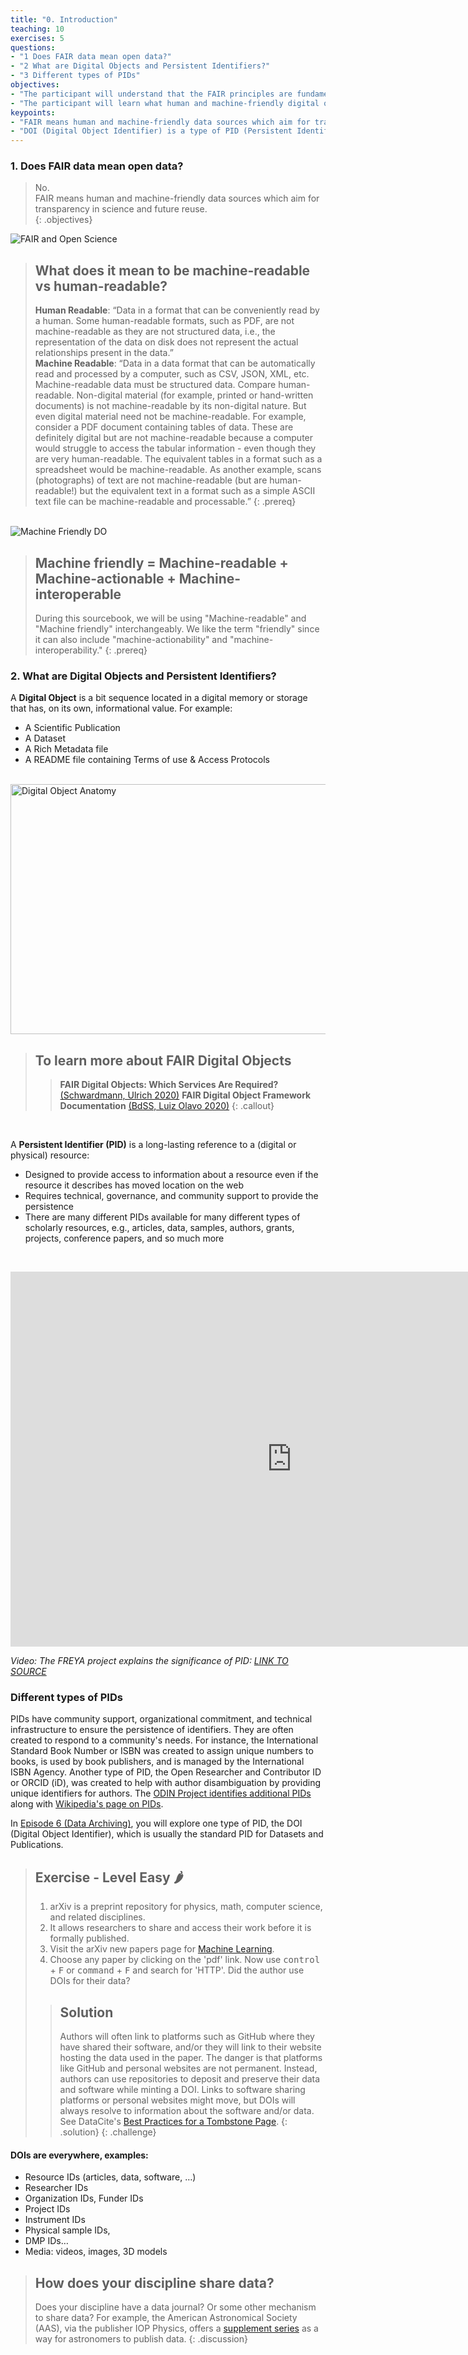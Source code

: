 ```yaml
---
title: "0. Introduction"
teaching: 10
exercises: 5
questions:
- "1 Does FAIR data mean open data?"
- "2 What are Digital Objects and Persistent Identifiers?"
- "3 Different types of PIDs"
objectives:
- "The participant will understand that the FAIR principles are fundamental for Sustainable Science."
- "The participant will learn what human and machine-friendly digital objects are."
keypoints:
- "FAIR means human and machine-friendly data sources which aim for transparency in science and future reuse."
- "DOI (Digital Object Identifier) is a type of PID (Persistent Identifier)"
---
```


### 1. Does FAIR data mean open data?

> No.    
> FAIR means human and machine-friendly data sources which aim for transparency in science and future reuse.  
{: .objectives}

<img src="../fig/FAIRcoursebook-image0_1.png" alt="FAIR and Open Science" style="max-width: 80%; height: auto;">

> ## What does it mean to be machine-readable vs human-readable?  
> **Human Readable**: “Data in a format that can be conveniently read by a human. Some human-readable formats, such as PDF, are not machine-readable as they are not structured data, i.e., the representation of the data on disk does not represent the actual relationships present in the data.”  
> **Machine Readable**: “Data in a data format that can be automatically read and processed by a computer, such as CSV, JSON, XML, etc. Machine-readable data must be structured data. Compare human-readable. Non-digital material (for example, printed or hand-written documents) is not machine-readable by its non-digital nature. But even digital material need not be machine-readable. For example, consider a PDF document containing tables of data. These are definitely digital but are not machine-readable because a computer would struggle to access the tabular information - even though they are very human-readable. The equivalent tables in a format such as a spreadsheet would be machine-readable. As another example, scans (photographs) of text are not machine-readable (but are human-readable!) but the equivalent text in a format such as a simple ASCII text file can be machine-readable and processable.”
{: .prereq}

<br>
<img src="../fig/FAIRcoursebook-image0_2.png" alt="Machine Friendly DO">
<br>

> ## Machine friendly = Machine-readable + Machine-actionable + Machine-interoperable
> During this sourcebook, we will be using "Machine-readable" and "Machine friendly" interchangeably. We like the term "friendly" since it can also include "machine-actionability" and "machine-interoperability."
{: .prereq}

### 2. What are Digital Objects and Persistent Identifiers?

A **Digital Object** is a bit sequence located in a digital memory or storage that has, on its own, informational value. For example:  

- A Scientific Publication
- A Dataset
- A Rich Metadata file
- A README file containing Terms of use & Access Protocols

<br>
<img src="https://storage.googleapis.com/jnl-up-j-dsj-files/journals/1/articles/1127/submission/proof/1127-10-7358-1-17-20200401.png" alt="Digital Object Anatomy" width=650 height=400>
<br>

> ## To learn more about FAIR Digital Objects
> > **FAIR Digital Objects: Which Services Are Required?** [(Schwardmann, Ulrich 2020)](https://datascience.codata.org/articles/10.5334/dsj-2020-015/)
> > **FAIR Digital Object Framework Documentation** [(BdSS, Luiz Olavo 2020)](https://datascience.codata.org/articles/10.5334/dsj-2020-015/)
{: .callout}

<br>

A **Persistent Identifier (PID)** is a long-lasting reference to a (digital or physical) resource:

- Designed to provide access to information about a resource even if the resource it describes has moved location on the web
- Requires technical, governance, and community support to provide the persistence
- There are many different PIDs available for many different types of scholarly resources, e.g., articles, data, samples, authors, grants, projects, conference papers, and so much more

<br>
<p align="center"><iframe width="900" height="600" src="https://en.wikipedia.org/wiki/File:FREYA-The-power-of-PIDs-V05-1.webm" title="YouTube video player" frameborder="0" allow="accelerometer; autoplay; clipboard-write; encrypted-media; gyroscope; picture-in-picture" allowfullscreen></iframe></p>

*Video: The FREYA project explains the significance of PID: [LINK TO SOURCE](https://en.wikipedia.org/wiki/File:FREYA-The-power-of-PIDs-V05-1.webm)*

### Different types of PIDs

PIDs have community support, organizational commitment, and technical infrastructure to ensure the persistence of identifiers. They are often created to respond to a community's needs. For instance, the International Standard Book Number or ISBN was created to assign unique numbers to books, is used by book publishers, and is managed by the International ISBN Agency. Another type of PID, the Open Researcher and Contributor ID or ORCID (iD), was created to help with author disambiguation by providing unique identifiers for authors. The [ODIN Project identifies additional PIDs](https://project-thor.readme.io/docs/project-glossary) along with [Wikipedia's page on PIDs](https://en.wikipedia.org/wiki/Persistent_identifier).

In [Episode 6 (Data Archiving)](https://maastrichtu-library.github.io/fair-research-data-bootcamp/05-data-archiving/index.html), you will explore one type of PID, the DOI (Digital Object Identifier), which is usually the standard PID for Datasets and Publications.

> ## Exercise - Level Easy 🌶
> 1. arXiv is a preprint repository for physics, math, computer science, and related disciplines. 
> 2. It allows researchers to share and access their work before it is formally published. 
> 3. Visit the arXiv new papers page for [Machine Learning](https://arxiv.org/list/cs.LG/recent). 
> 4. Choose any paper by clicking on the 'pdf' link. Now use <kbd>control</kbd> + <kbd>F</kbd> or <kbd>command</kbd> + <kbd>F</kbd> and search for 'HTTP'. Did the author use DOIs for their data?
> 
> > ## Solution
> > Authors will often link to platforms such as GitHub where they have shared their software, and/or they will link to their website hosting the data used in the paper. The danger is that platforms like GitHub and personal websites are not permanent. Instead, authors can use repositories to deposit and preserve their data and software while minting a DOI. Links to software sharing platforms or personal websites might move, but DOIs will always resolve to information about the software and/or data. See DataCite's [Best Practices for a Tombstone Page](https://support.datacite.org/docs/tombstone-pages).
> {: .solution}
{: .challenge}

#### DOIs are everywhere, examples:
- Resource IDs (articles, data, software, …)
- Researcher IDs
- Organization IDs, Funder IDs
- Project IDs
- Instrument IDs
- Physical sample IDs,
- DMP IDs…
- Media: videos, images, 3D models 

> ## How does your discipline share data?
>
> Does your discipline have a data journal? Or some other mechanism to share data? For example, the American Astronomical Society (AAS), via the publisher IOP Physics, offers a [supplement series](http://iopscience.iop.org/journal/0067-0049/page/article-data) as a way for astronomers to publish data. 
{: .discussion}

<!-- Google tag (gtag.js) -->
<script async src="https://www.googletagmanager.com/gtag/js?id=G-1JS8K9J9GE"></script>
<script>
  window.dataLayer = window.dataLayer || [];
  function gtag(){dataLayer.push(arguments);}
  gtag('js', new Date());

  gtag('config', 'G-1JS8K9J9GE');
</script>

<script type="application/ld+json">
{
    "@context": "https://schema.org",
    "@type": "Course",
    "name": "FAIR Research Data Bootcamp",
    "description": "This is the coursebook of the FAIR Research Data Bootcamp. This coursebook is an Open Educational Resource following the FAIR and Open Science recommendations. A week-long summer camp training looking at real-world examples to achieve data sustainability following the FAIR principles of research data management.",
    "version": "v1.0",
    "url": "https://doi.org/10.5281/zenodo.6974103",
    "license": "https://creativecommons.org/licenses/by/4.0/legalcode",
    "dateCreated": {
        "@type": "Date",
        "@value": "2022-08-01"
    },
    "datePublished": {
        "@type": "Date",
        "@value": "2022-08-08"
    },
    "inLanguage": {
        "@type": "Language",
        "name": "EN",
        "alternateName": "EN"
    },
    "keywords": [
        "Research Data Management",
        "Research Data Reuse",
        "Bootcamp",
        "Online Summer Camp",
        "FAIR",
        "FAIR Digital Objects"
    ],
    "creator": {
        "@type": "Person",
        "name": "Pedro Hernandez Serrano",
        "givenName": "Pedro",
        "familyName": "Hernandez Serrano",
        "image": "https://avatars.githubusercontent.com/u/12054964?v=4",
        "jobTitle": "Data Steward",
        "email": "p.hernandezserrano@maastrichtuniversity.nl",
        "affiliation": {
            "@type": "Organization",
            "name": "Maastricht University Library",
            "url": {
                "@type": "URL",
                "@value": "https://library.maastrichtuniversity.nl/research/rdm/"
            }
        }
    },
    "contributor": [
        {
            "@type": "Person",
            "givenName": "Maria",
            "familyName": "Vivas Romero",
            "jobTitle": "Data Steward",
            "email": "m.vivasromero@maastrichtuniversity.nl",
            "affiliation": {
                "@type": "Organization",
                "name": "Maastricht University Library",
                "url": {
                    "@type": "URL",
                    "@value": "https://library.maastrichtuniversity.nl/research/rdm/"
                }
            }
        }
    ],
    "publisher": {
        "@type": "Person",
        "name": "Pedro Hernandez Serrano",
        "givenName": "Pedro",
        "familyName": "Hernandez Serrano",
        "jobTitle": "Data Steward",
        "email": "p.hernandezserrano@maastrichtuniversity.nl"
    },
    "citation": {
        "@type": "CreativeWork",
        "name": "FAIR Research Data Coursebook",
        "creator": [
            {
                "@type": "Person",
                "name": "Pedro Hernandez Serrano"
            },
            {
                "@type": "Person",
                "name": "Maria Vivas Romero"
            }
        ]
    },
    "learningResourceType": "Coursebook",
    "provider": {
        "@type": "Organization",
        "name": "Maastricht University"
    }
}
</script>